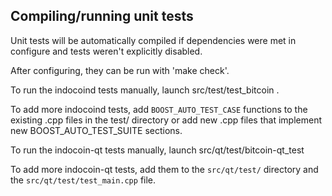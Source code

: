 Compiling/running unit tests
------------------------------------

Unit tests will be automatically compiled if dependencies were met in configure
and tests weren't explicitly disabled.

After configuring, they can be run with 'make check'.

To run the indocoind tests manually, launch src/test/test_bitcoin .

To add more indocoind tests, add `BOOST_AUTO_TEST_CASE` functions to the existing
.cpp files in the test/ directory or add new .cpp files that
implement new BOOST_AUTO_TEST_SUITE sections.

To run the indocoin-qt tests manually, launch src/qt/test/bitcoin-qt_test

To add more indocoin-qt tests, add them to the `src/qt/test/` directory and
the `src/qt/test/test_main.cpp` file.
